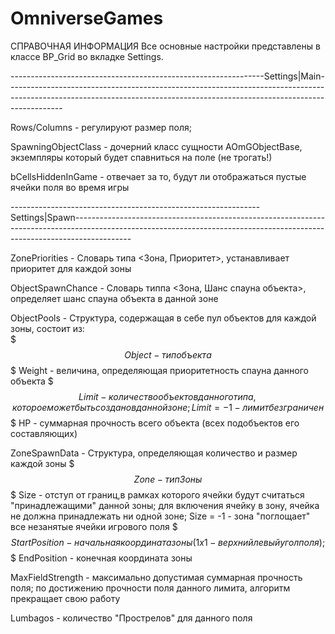 # OmniverseGames

СПРАВОЧНАЯ ИНФОРМАЦИЯ
Все основные настройки представлены в классе BP_Grid во вкладке Settings.

---------------------------------------------------------------Settings|Main--------------------------------------------------------------------------------------------------------------------------------------------------------------------------

Rows/Columns - регулируют размер поля;

SpawningObjectClass - дочерний класс сущности AOmGObjectBase, экземпляры который будет спавниться на поле (не трогать!)

bCellsHiddenInGame - отвечает за то, будут ли отображаться пустые ячейки поля во время игры


--------------------------------------------------------------Settings|Spawn--------------------------------------------------------------------------------------------------------------------------------------------------------------------------

ZonePriorities - Словарь типа <Зона, Приоритет>, устанавливает приоритет для каждой зоны

ObjectSpawnChance - Словарь типпа <Зона, Шанс спауна объекта>, определяет шанс спауна объекта в данной зоне

ObjectPools - Структура, содержащая в себе пул объектов для каждой зоны, состоит из:			
$$$ Object - тип объекта
$$$ Weight - величина, определяющая приоритетность спауна данного объекта
$$$ Limit - количество объектов данного типа, которое может быть создано в данной зоне ; Limit = -1 - лимит безграничен
$$$ HP - суммарная прочность всего объекта (всех подобъектов его составляющих)

ZoneSpawnData - Структура, определяющая количество и размер каждой зоны
$$$ Zone - тип Зоны
$$$ Size - отступ от границ,в рамках которого ячейки будут считаться "принадлежащими" данной зоны; для включения ячейку в зону, ячейка не должна принадлежать ни одной зоне; 
    Size = -1 - зона "поглощает" все незанятые ячейки игрового поля
$$$ StartPosition - начальная координата зоны (1х1 - верхний левый угол поля);
$$$ EndPosition - конечная координата зоны

MaxFieldStrength - максимально допустимая суммарная прочность поля; по достижению прочности поля данного лимита, алгоритм прекращает свою работу

Lumbagos - количество "Прострелов" для данного поля